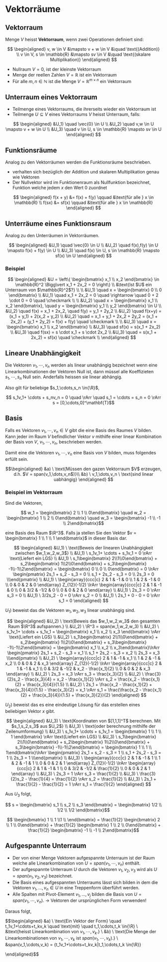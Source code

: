 # Vektorräume

## Vektorraum

Menge $V$ heisst **Vektorraum**, wenn zwei Operationen definiert sind:

$$
\begin{aligned}
    v, w \in V &\mapsto v + w \in V &\quad \text{(Addition)} \\
    v \in V, s \in \mathbb{R} &\mapsto sv \in V &\quad \text{(skalare Multiplikation)}
\end{aligned}
$$

- Nullraum $V = {0}$, ist der kleinste Vektorraum
- Menge der reellen Zahlen $V = \mathbb{R}$ ist ein Vektorraum
- Für alle $m,n \in \mathbb{N}$ ist die Menge $V = \mathbb{R}^{m\times n}$ ein Vektorraum

## Unterraum eines Vektorraum

- Teilmenge eines Vektorraums, die ihrerseits wieder ein Vektorraum ist
- Teilmenge $U \subseteq V$ eines Vektorraums $V$ heisst Unterraum, falls:

$$
\begin{aligned}
    &U_1) \quad \vec{0} \in U \\
    &U_2) \quad v,w \in U \mapsto v + w \in U \\
    &U_3) \quad v \in U, s \in \mathbb{R} \mapsto sv \in U
\end{aligned}
$$

## Funktionsräume


Analog zu den Vektorräumen werden die Funktionsräume beschrieben.
- verhalten sich bezüglich der Addition und skalaren Multiplikation genau wie Vektoren
- Der Nullvektor wird im Funktionenraum als Nullfunktion bezeichnet, Funktion welche jedem $x$ den Wert $0$ zuordnet

$$
\begin{aligned}
    f(x + y) &= f(x) + f(y) \qquad &\text{für alle } x \in \mathbb{R} \\
    f(sx) &= sf(x) \qquad &\text{für alle } x \in \mathbb{R}
\end{aligned}
$$

## Unterräume eines Funktionsraum

Analog zu den Unterräumen in Vektorräumen.

$$
\begin{aligned}
    &U_1) \quad \vec{0} \in U \\
    &U_2) \quad f(x),f(y) \in U \mapsto f(x) + f(y) \in U \\
    &U_3) \quad f(x) \in U, s \in \mathbb{R} \mapsto sf(x) \in U
\end{aligned}
$$

### Beispiel

$$
\begin{aligned}
    &U = \left\{
        \begin{bmatrix}
        x_1 \\
        x_2
        \end{bmatrix}
        \in \mathbb{R}^2 \Bigg\vert x_1 + 2x_2 = 0
    \right\} \\
    &\text{Ist $U$ ein Unterraum von $\mathbb{R}^2$?} \\
    \\
    &U_1) \quad x = \begin{bmatrix}
        0 \\
        0
    \end{bmatrix} \\
    &U_1) \quad x_1 + 2x_2 = 0 \quad \rightarrow \quad 0 + 2 \cdot 0 = 0  \quad \checkmark \\
    \\
    &U_2) \quad x = \begin{bmatrix}
        x_1 \\
        x_2
    \end{bmatrix}, \quad y = \begin{bmatrix}
        y_1 \\
        y_2
    \end{bmatrix} \in U \\
    &U_2) \quad f(x) = x_1 + 2x_2, \quad f(y) = y_1 + 2y_2 \\
    &U_2) \quad f(x+y) = (x_1 + y_1) + 2(x_2 + y_2) \\
    &U_2) \quad = x_1 + y_1 + 2x_2 + 2y_2 = (x_1 + 2x_2) + (y_1 + 2y_2) = f(x) + f(y) \quad \checkmark \\
    \\
    &U_3) \quad x = \begin{bmatrix}
        x_1 \\
        x_2
    \end{bmatrix} \\
    &U_3) \quad sf(x) = s(x_1 + 2x_2) \\
    &U_3) \quad f(sx) = s \cdot x_1 + s \cdot 2x_2 \\
    &U_3) \quad = s(x_1 + 2x_2) = sf(x)  \quad \checkmark \\
\end{aligned}
$$



## Lineare Unabhängigkeit

Die Vektoren $v_1,\cdots,v_n$ werden als linear unabhängig bezeichnet wenn eine Linearkombinationen der Vektoren Null ist, dann müssel alle Koeffizieten $s_1,\cdots,s_n$ Null sein. Anderfalls heissen sie linear abhängig.

Also gilt für beliebige $s_1,\cdots,s_n \in{\R}$,

$$ s_1v_1+ \cdots + s_nv_n = 0 \quad \rArr \quad  s_1 = \cdots = s_n = 0 \rArr s = [0,\cdots,0]^\mathbf{T}$$

## Basis

Falls es Vektoren $v_1,\cdots,v_n \in{V}$ gibt die eine Basis des Raumes $V$ bilden. Kann jeder im Raum $V$ befindlicher Vektor $v$ mithilfe einer linear Kombination der Basis von $V$, $v_1,\cdots,v_n$, beschrieben werden.

Damit eine die Vektoren $v_1,\cdots,v_n$ eine Basis von $V$ bilden, muss folgendes erfüllt sein.

$$\begin{aligned}
&a) \ \text{Müssen den gazen Vektorraum $V$ erzeugen, d.h. $V = span(v_1,\dots,v_n$)}\\
&b) \ v_1,\dots,v_n \ \text{sind linear uabhängig} 
\end{aligned}
$$

### Beispiel im Vektorraum
Sind die Vektoren,

$$ w_1 = \begin{bmatrix} 2 \\ 1 \\ 0\end{bmatrix} \quad
 w_2 = \begin{bmatrix} 1 \\ 2 \\ 0\end{bmatrix} \quad
 w_3 = \begin{bmatrix} -1 \\ -1 \\ 2\end{bmatrix}$$

eine Basis des Raum $\R^3$. Falls ja stellen Sie den Vektor $v = \begin{bmatrix} 1 \\ 1 \\ 1 \end{bmatrix}$ in dieser Basis dar.

$$
\begin{aligned}
&U_1) \ \text{Beweis der linearen Unabhängigkeit zwischen $w_1,w_2,w_3$}
\\
&U_1) \ s_1v_1+ \cdots + s_1v_1 = 0 \rArr \text{Liefert ein LGS}
\\
&U_1) \ s_1\begin{bmatrix} 2\\1\\0\end{bmatrix} +
s_2\begin{bmatrix} 1\\2\\0\end{bmatrix} +
s_3\begin{bmatrix} -1\\-1\\2\end{bmatrix} = \begin{bmatrix}
0 \\ 0 \\ 0\end{bmatrix} = 0 \lrArr \begin{pmatrix}
2s_1 + s_2 - s_3 = 0 \\
s_1 + 2s_2 - s_3 = 0 \\
2s_3 = 0 \\\end{pmatrix}
\\
&U_1) \ \begin{array}{ccc|c}
2 & 1 & -1 & 0 \\
1 & 2 & -1 & 0 \\
0 & 0 & 2 & 0 \end{array}
Z_{12}(-1/2) \lrArr
\begin{array}{ccc|c}
2 & 1 & -1 & 0 \\
0 & 3/2 & -1/2 & 0 \\
0 & 0 & 2 & 0 \end{array}
\\
&U_1) \ 2s_3 = 0 \rArr s_3 = 0
\\
&U_1) \ 3/2s_2 - 0 = 0 \rArr s_2 = 0
\\
&U_1) \ 2s_1 + 0 - 0 = 0 \rArr s_1 = 0
\end{aligned}
$$

$U_1)$ beweist das die Vektoren $w_1, w_2, w_3$ linear unabhängig sind.

$$
\begin{aligned}
&U_2) \ \text{Beweis das $w_1,w_2,w_3$ den gesamten Raum $\R^3$ aufspannen.}
\\
&U_2) \ \R^3 = span(w_1,w_2,w_3)
\\
&U_2) \ s_1v_1+ \cdots + s_1v_1 = \begin{bmatrix}
x_1 \\ x_2 \\ x_3 \end{bmatrix} \rArr \text{Liefert ein LGS}
\\
&U_2) \ s_1\begin{bmatrix} 2\\1\\0\end{bmatrix} +
s_2\begin{bmatrix} 1\\2\\0\end{bmatrix} +
s_3\begin{bmatrix} -1\\-1\\2\end{bmatrix} = \begin{bmatrix}
x_1 \\ x_2 \\ x_3\end{bmatrix}\lrArr \begin{pmatrix}
2s_1 + s_2 - s_3 = x_1 \\
s_1 + 2s_2 - s_3 = x_2 \\
2s_3 = x_3 \\\end{pmatrix}
\\
&U_2) \ \begin{array}{ccc|c}
2 & 1 & -1 & x_1 \\
1 & 2 & -1 & x_2 \\
0 & 0 & 2 & x_3 \end{array}
Z_{12}(-1/2) \lrArr
\begin{array}{ccc|c}
2 & 1 & -1 & x_1 \\
0 & 3/2 & -1/2 & x_2 - \frac{x_1}{2} \\
0 & 0 & 2 & x_3 \end{array}
\\
&U_2) \ 2s_3 = x_3 \rArr s_3 = \frac{x_3}{2}
\\
&U_2) \ \frac{3}{2}s_2 - \frac{x_3}{4} = x_2 - \frac{x_1}{2} \rArr s_2 = \frac{x_2 - \frac{x_1}{2} + \frac{x_3}{4}}{1.5}
\\
&U_2) \ 2s_1 + \frac{x_2 - \frac{x_1}{2} + \frac{x_3}{4}}{1.5} - \frac{x_3}{2}   = x_1 \rArr s_1 = \frac{\frac{x_2 - \frac{x_1}{2} + \frac{x_3}{4}}{1.5} + \frac{x_3}{2}}{2}
\end{aligned}
$$

$U_2)$ beweist das es eine eindeutige Lösung für das erstellen eines beliebigen Vektor $x$ gibt.

$$
\begin{aligned}
&U_3) \ \text{Koordinaten von $[1,1,1]^T$ berechnen. Mit $s_1,s_2,s_3$ aus $U_2$}
\\
&U_3) \ \text{oder berechnung mithilfe der Zeilenumformung}
\\
&U_3) \ s_1v_1+ \cdots + s_1v_1 = \begin{bmatrix}
1 \\ 1 \\ 1 \end{bmatrix} \rArr \text{Liefert ein LGS}
\\
&U_3) \ s_1\begin{bmatrix} 2\\1\\0\end{bmatrix} +
s_2\begin{bmatrix} 1\\2\\0\end{bmatrix} +
s_3\begin{bmatrix} -1\\-1\\2\end{bmatrix} = \begin{bmatrix}
1 \\ 1 \\ 1\end{bmatrix}\lrArr \begin{pmatrix}
2s_1 + s_2 - s_3 = 1 \\
s_1 + 2s_2 - s_3 = 1 \\
2s_3 = 1 \\\end{pmatrix}
\\
&U_3) \ \begin{array}{ccc|c}
2 & 1 & -1 & 1 \\
1 & 2 & -1 & 1 \\
0 & 0 & 2 & 1 \end{array}
Z_{12}(-1/2) \lrArr
\begin{array}{ccc|c}
2 & 1 & -1 & 1 \\
0 & 3/2 & -1/2 & \frac{1}{2} \\
0 & 0 & 2 & 1 \end{array}
\\
&U_3) \ 2s_3 = 1 \rArr s_3 = \frac{1}{2}
\\
&U_3) \ \frac{3}{2}s_2 - \frac{1}{4} = \frac{1}{2} \rArr s_2 = \frac{1}{2}
\\
&U_3) \ 2s_1 + \frac{1}{2} - \frac{1}{2} = 1 \rArr s_1 = \frac{1}{2}
\end{aligned}
$$

Aus $U_3$ folgt,

$$ s =  \begin{bmatrix} s_1 \\ s_2 \\ s_3 \end{bmatrix} = \begin{bmatrix} 1/2 \\ 1/2 \\ 1/2 \end{bmatrix}$$

$$ \begin{bmatrix} 1 \\ 1 \\1 \\ \end{bmatrix} = 
\frac{1}{2} \begin{bmatrix}
2 \\ 1 \\ 0\end{bmatrix} + 
\frac{1}{2} \begin{bmatrix}
1 \\ 2 \\ 0\end{bmatrix} +
\frac{1}{2} \begin{bmatrix}
-1 \\ -1 \\ 2\end{bmatrix}$$

## Aufgespannte Unterraum

- Der von einer Menge Vektoren aufgespannte Unterraum ist der Raum welche alle Linearkombination von $U = span(v_1,\cdots,v_n)$ enthält.
- Der aufgespannte Unterraum $U$ durch die Vektoren $v_1,v_2,v_3$ wird als $U = span(v_1,v_2,v_3)$ bezeichnet. 
- Die Basis eines aufgespannten Unterraums lässt sich bilden in dem die Vektoren $v_1,\dots,v_n \in{U}$ in eine Treppenform überführt werden. 
- Alle Spalten mit Pivot-Element $v_1,\dots,v_j$ bilden die Basis von $U = span(v_1,\cdots,v_n)$. -> Vektoren der ursprünglichen Form verwenden!

Daraus folgt,

$$\begin{aligned}
&a) \ \text{Ein Vektor der Form} \quad t_1v_1+\cdots+t_kv_k \quad \text{mit} \quad t_1,\cdots,t_k \in{\R} \\
&\text{heisst Linearkombination von $v_1,\cdots,v_k$.} \\
&b) \ \text{Die Menge der Linearkombinationen von $v_1,\cdots,v_k$ ist $span(v_1,\cdots,v_k)$.} \\
&span(v_1,\cdots,v_k) = {t_1v_1+\cdots+t_kv_k|t_1,\cdots,t_k \in{\R}}

\end{aligned}$$
